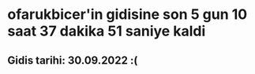 # ofarukbicer'in gidisine son 5 gun 10 saat 37 dakika 51 saniye kaldi

## Gidis tarihi: 30.09.2022 :(